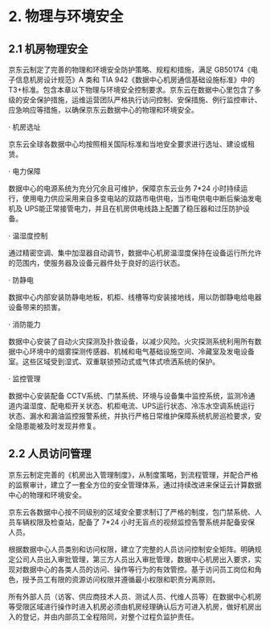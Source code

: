 # 2. 物理与环境安全
## 2.1 机房物理安全

京东云制定了完善的物理和环境安全防护策略、规程和措施，满足 GB50174《电子信息机房设计规范》A 类和 TIA 942《数据中心机房通信基础设施标准》中的T3+标准。包含本章以下物理与环境安全控制要求。京东云在数据中心里包含了多级的安全保护措施，运维运营团队严格执行访问控制、安保措施、例行监控审计、应急响应等措施，以确保京东云数据中心的物理和环境安全。

· 机房选址

京东云全球各数据中心均按照相关国际标准和当地安全要求进行选址、建设或租赁。

· 电力保障

数据中心的电源系统为充分冗余且可维护，保障京东云业务 7\*24 小时持续运行，使用电力供应采用来自多变电站的双路市电供电，当市电供电中断后柴油发电机及 UPS能正常接管电力，并且在机房供电线路上配置了稳压器和过压防护设备。

· 温湿度控制

通过精密空调、集中加湿器自动调节，数据中心机房温湿度保持在设备运行所允许的范围内，使服务器及设备元器件处于良好的运行状态。

· 防静电

数据中心内部安装防静电地板，机柜、线槽等均安装接地线，用以防御静电给电器设备带来的损害。

· 消防能力

数据中心安装了自动火灾探测及扑救设备，以减少风险。火灾探测系统利用所有数据中心环境中的烟雾探测传感器、机械和电气基础设施空间、冷藏室及发电设备室。这些区域受到湿式、双重联锁预动式或气体式喷洒系统的保护。

· 监控管理

数据中心安装配备 CCTV系统、门禁系统、环境与设备集中监控系统，监测冷通道内温湿度、配电柜开关状态、机柜电流、UPS运行状态、冷冻水空调系统运行状态、漏水和漏油监控报警系统，并执行严格日常维护保障系统机房巡检要求，安全隐患能被及时发现并修复。

## 2.2 人员访问管理

京东云制定完善的《机房出入管理制度》，从制度策略，到流程管理，并配合严格的监察审计，建立了一套全方位的安全管理体系，通过持续改进来保证云计算数据中心的物理和环境安全。

京东云各数据中心按不同级别的区域安全要求制订了严格的制度，包门禁系统、人员车辆权限及检查站，配备了 7\*24 小时无盲点的视频监控告警系统并配备安保人员。

根据数据中心人员类别和访问权限，建立了完整的人员访问控制安全矩阵。明确规定公司人员出入审批管理，第三方人员出入审批管理，数据中心机房出入要求，实现对数据中心的各类人员的访问、操作等行为的有效管控。基于访问员工岗位和角色，授予员工有限的资源访问权限并遵循最小权限和职责分离原则。

所有外部人员（访客、供应商技术人员、测试人员、代维人员等）在数据中心机房等受限区域进行操作时进入机房必须由机房经理确认后方可进入机房，做好机房出入的登记，并由内部员工全程陪同，对整个过程负监护责任。
